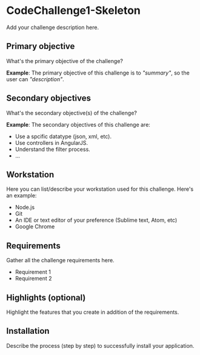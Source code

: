 # CodeChallenge1-Skeleton

Add your challenge description here.

## Primary objective

What's the primary objective of the challenge? 

**Example**: The primary objective of this challenge is to *"summary"*, so the user can *"description"*. 

## Secondary objectives

What's the secondary objective(s) of the challenge?

**Example**: The secondary objectives of this challenge are:

* Use a spcific datatype (json, xml, etc).
* Use controllers in AngularJS.
* Understand the filter process.
* ...

## Workstation

Here you can list/describe your workstation used for this challenge. Here's an example:

* Node.js
* Git
* An IDE or text editor of your preference (Sublime text, Atom, etc)
* Google Chrome

## Requirements

Gather all the challenge requirements here.

* Requirement 1
* Requirement 2

## Highlights (optional)

Highlight the features that you create in addition of the requirements.

## Installation

Describe the process (step by step) to successfully install your application.
